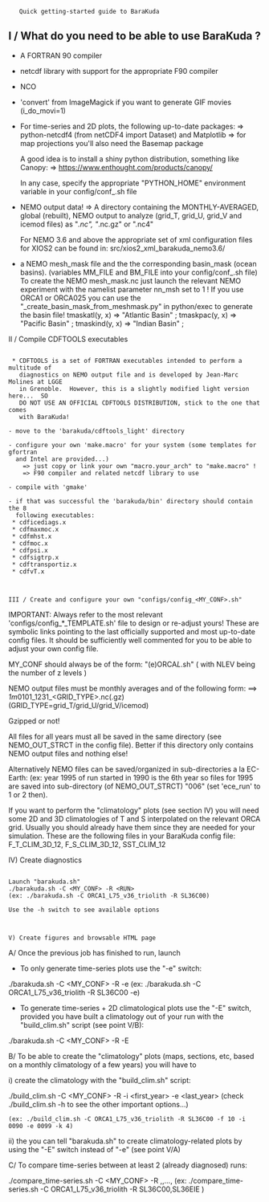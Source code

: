 ~~~~~~~~~~~~~~~~~~~~~~~~~~~~~~~~~~~~~~~~~~~~~
   Quick getting-started guide to BaraKuda
~~~~~~~~~~~~~~~~~~~~~~~~~~~~~~~~~~~~~~~~~~~~~

I / What do you need to be able to use BaraKuda ?
-------------------------------------------------

- A FORTRAN 90 compiler

- netcdf library with support for the appropriate F90 compiler

- NCO

- 'convert' from ImageMagick if you want to generate GIF movies (i_do_movi=1) 

- For time-series and 2D plots, the following up-to-date packages:
  => python-netcdf4 (from netCDF4 import Dataset) and Matplotlib
  => for map projections you'll also need the Basemap package
  
  A good idea is to install a shiny python distribution, something like Canopy:
  => https://www.enthought.com/products/canopy/

  In any case, specify the appropriate "PYTHON_HOME" environment variable in
  your config/conf_<MYCONF>.sh file

- NEMO output data! => A directory containing the MONTHLY-AVERAGED, global
                       (rebuilt), NEMO output to analyze
  (grid_T, grid_U, grid_V and icemod files) as "*.nc", "*.nc.gz" or ".nc4"

  For NEMO 3.6 and above the appropriate set of xml configuration files for
  XIOS2 can be found in: src/xios2_xml_barakuda_nemo3.6/

- a NEMO mesh_mask file and the the corresponding basin_mask (ocean basins).
  (variables MM_FILE and BM_FILE into your config/conf_<MYCONF>.sh file)
  To create the NEMO mesh_mask.nc just launch the relevant NEMO experiment with the
  namelist parameter nn_msh set to 1 !
  If you use ORCA1 or ORCA025 you can use the
  "<ORCA>_create_basin_mask_from_meshmask.py" in python/exec to generate the
  basin file!
              tmaskatl(y, x) => "Atlantic Basin" ;
              tmaskpac(y, x) => "Pacific Basin" ;
              tmaskind(y, x) => "Indian Basin" ;



II / Compile CDFTOOLS executables 
~~~~~~~~~~~~~~~~~~~~~~~~~~~~~~~~~~

 * CDFTOOLS is a set of FORTRAN executables intended to perform a multitude of
   diagnostics on NEMO output file and is developed by Jean-Marc Molines at LGGE
   in Grenoble.  However, this is a slightly modified light version here...  SO
   DO NOT USE AN OFFICIAL CDFTOOLS DISTRIBUTION, stick to the one that comes
   with BaraKuda!

- move to the 'barakuda/cdftools_light' directory

- configure your own 'make.macro' for your system (some templates for gfortran
  and Intel are provided...)
    => just copy or link your own "macro.your_arch" to "make.macro" !
    => F90 compiler and related netcdf library to use

- compile with 'gmake'

- if that was successful the 'barakuda/bin' directory should contain the 8
  following executables:
 * cdficediags.x
 * cdfmaxmoc.x
 * cdfmhst.x
 * cdfmoc.x
 * cdfpsi.x
 * cdfsigtrp.x
 * cdftransportiz.x
 * cdfvT.x



III / Create and configure your own "configs/config_<MY_CONF>.sh"
~~~~~~~~~~~~~~~~~~~~~~~~~~~~~~~~~~~~~~~~~~~~~~~~~~~~~~~~~~~~~~~~~

IMPORTANT: Always refer to the most relevant 'configs/config_*_TEMPLATE.sh' file
to design or re-adjust yours! These are symbolic links pointing to the last
officially supported and most up-to-date config files.  It should be
sufficiently well commented for you to be able to adjust your own config file.

MY_CONF should always be of the form: "(e)ORCA<RES>_L<NLEV>_<blabla>.sh"
        ( with NLEV being the number of z levels )

NEMO output files must be monthly averages and of the following form:
==> <RUN NAME>_1m_<YEAR>0101_<YEAR>1231_<GRID_TYPE>.nc(.gz)
           (GRID_TYPE=grid_T/grid_U/grid_V/icemod) 

Gzipped or not!

All files for all years must all be saved in the same directory (see
NEMO_OUT_STRCT in the config file). Better if this directory only contains NEMO
output files and nothing else!

Alternatively NEMO files can be saved/organized in sub-directories a la
EC-Earth: (ex: year 1995 of run started in 1990 is the 6th year so files for
1995 are saved into sub-directory (of NEMO_OUT_STRCT) "006" (set 'ece_run' to 1
or 2 then).

If you want to perform the "climatology" plots (see section IV) you will need
some 2D and 3D climatologies of T and S interpolated on the relevant ORCA
grid. Usually you should already have them since they are needed for your
simulation. These are the following files in your BaraKuda config file:
F_T_CLIM_3D_12, F_S_CLIM_3D_12, SST_CLIM_12



IV) Create diagnostics
~~~~~~~~~~~~~~~~~~~~~~

Launch "barakuda.sh" 
./barakuda.sh -C <MY_CONF> -R <RUN>
(ex: ./barakuda.sh -C ORCA1_L75_v36_triolith -R SL36C00)

Use the -h switch to see available options



V) Create figures and browsable HTML page
~~~~~~~~~~~~~~~~~~~~~~~~~~~~~~~~~~~~~~~~~

A/ Once the previous job has finished to run, launch

   * To only generate time-series plots use the "-e" switch:

   ./barakuda.sh -C <MY_CONF> -R <RUN> -e
   (ex: ./barakuda.sh -C ORCA1_L75_v36_triolith -R SL36C00 -e)

   * To generate time-series + 2D climatological plots use the "-E" switch,
     provided you have built a climatology out of your run with the
     "build_clim.sh" script (see point V/B):

   ./barakuda.sh -C <MY_CONF> -R <RUN> -E


B/ To be able to create the "climatology" plots (maps, sections, etc, based on a
   monthly climatology of a few years) you will have to

  i) create the climatology with the "build_clim.sh" script:
   
   ./build_clim.sh -C <MY_CONF> -R <RUN> -i <first_year> -e <last_year>
         (check ./build_clim.sh -h to see the other important options...)

    (ex: ./build_clim.sh -C ORCA1_L75_v36_triolith -R SL36C00 -f 10 -i 0090 -e 0099 -k 4)
      

  ii) the you can tell "barakuda.sh" to create climatology-related plots by
       using the "-E" switch instead of "-e" (see point V/A)


C/ To compare time-series between at least 2 (already diagnosed) runs:
   
   ./compare_time-series.sh -C <MY_CONF> -R <RUN1>,<RUN2>,...,<RUNn>
   (ex: ./compare_time-series.sh -C ORCA1_L75_v36_triolith -R SL36C00,SL36EIE )

